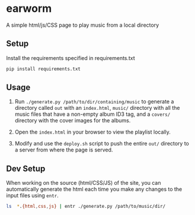 # earworm
A simple html/js/CSS page to play music from a local directory

## Setup

Install the requirements specified in requirements.txt

```sh
pip install requirements.txt
```

## Usage

1. Run `./generate.py /path/to/dir/containing/music` to generate a
   directory called `out` with an `index.html`, `music/` directory
   with all the music files that have a non-empty album ID3 tag, and a
   `covers/` directory with the cover images for the albums.

2. Open the `index.html` in your browser to view the playlist locally.

3. Modify and use the `deploy.sh` script to push the entire `out/`
   directory to a server from where the page is served.

## Dev Setup

When working on the source (html/CSS/JS) of the site, you can
automatically generate the html each time you make any changes to the
input files using `entr`.

```sh
ls  *.{html,css,js} | entr ./generate.py /path/to/music/dir/
```
